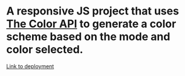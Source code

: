 # A responsive JS project that uses [The Color API](https://www.thecolorapi.com/) to generate a color scheme based on the mode and color selected.

[Link to deployment](https://kailascolorschemegenerator.netlify.app/)

